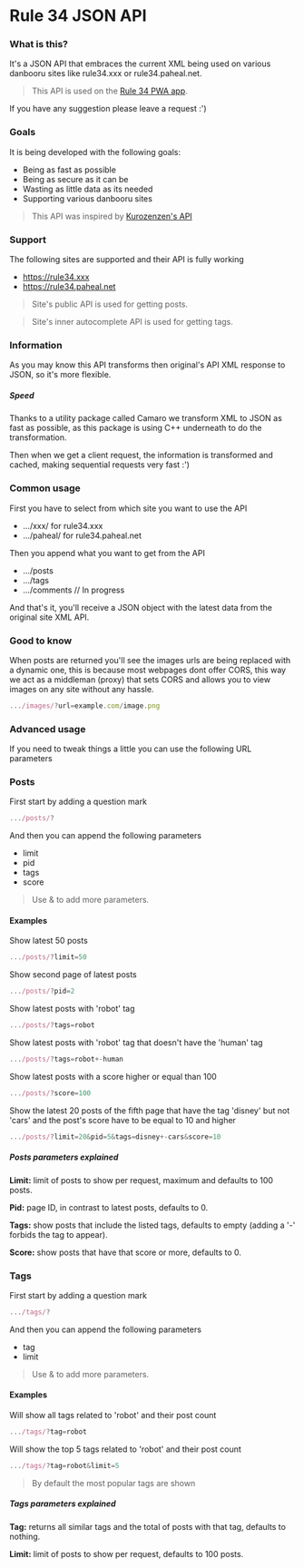 # Rule 34 JSON API


### What is this?

It's a JSON API that embraces the current XML being used on various danbooru sites like rule34.xxx or rule34.paheal.net.

> This API is used on the [Rule 34 PWA app](https://r34.app/).

 If you have any suggestion please leave a request :')


### Goals

It is being developed with the following goals:
- Being as fast as possible
- Being as secure as it can be
- Wasting as little data as its needed
- Supporting various danbooru sites

> This API was inspired by  [Kurozenzen's API](https://github.com/kurozenzen/r34-json-api)


### Support

The following sites are supported and their API is fully working
- https://rule34.xxx
- https://rule34.paheal.net

> Site's public API is used for getting posts.

> Site's inner autocomplete API is used for getting tags.


### Information

As you may know this API transforms then original's API XML response to JSON, so it's more flexible.


##### Speed

Thanks to a utility package called Camaro we transform XML to JSON as fast as possible, as this package is using C++ underneath to do the transformation.

Then when we get a client request, the information is transformed and cached, making sequential requests very fast :')

### Common usage

First you have to select from which site you want to use the API
- .../xxx/ for rule34.xxx
- .../paheal/ for rule34.paheal.net

Then you append what you want to get from the API
- .../posts
- .../tags
- .../comments // In progress

And that's it, you'll receive a JSON object with the latest data from the original site XML API.


### Good to know

When posts are returned you'll see the images urls are being replaced with a dynamic one, this is because most webpages dont offer CORS, this way we act as a middleman (proxy) that sets CORS and allows you to view images on any site without any hassle.

```javascript
.../images/?url=example.com/image.png
```


### Advanced usage 

If you need to tweak things a little you can use the following URL parameters

### Posts

First start by adding a question mark 
```javascript
.../posts/?
```

And then you can append the following parameters
- limit 
- pid
- tags 
- score

> Use & to add more parameters.


#### Examples

Show latest 50 posts
```javascript
.../posts/?limit=50
```

Show second page of latest posts
```javascript
.../posts/?pid=2
```

Show latest posts with 'robot' tag
```javascript
.../posts/?tags=robot
```

Show latest posts with 'robot' tag that doesn't have the 'human' tag
```javascript
.../posts/?tags=robot+-human
```

Show latest posts with a score higher or equal than 100
```javascript
.../posts/?score=100
```

Show the latest 20 posts of the fifth page that have the tag 'disney' but not 'cars' and the post's score have to be equal to 10 and higher
```javascript
.../posts/?limit=20&pid=5&tags=disney+-cars&score=10
```


##### Posts parameters explained

**Limit:** limit of posts to show per request, maximum and defaults to 100 posts.

**Pid:** page ID, in contrast to latest posts, defaults to 0.

**Tags:** show posts that include the listed tags, defaults to empty (adding a '-' forbids the tag to appear).

**Score:** show posts that have that score or more, defaults to 0.


### Tags 

First start by adding a question mark 
```javascript
.../tags/?
```

And then you can append the following parameters
- tag
- limit

> Use & to add more parameters.


#### Examples

Will show all tags related to 'robot' and their post count
```javascript
.../tags/?tag=robot
```

Will show the top 5 tags related to 'robot' and their post count
```javascript
.../tags/?tag=robot&limit=5
```

> By default the most popular tags are shown

##### Tags parameters explained

**Tag:** returns all similar tags and the total of posts with that tag, defaults to nothing.

**Limit:** limit of posts to show per request, defaults to 100 posts.
